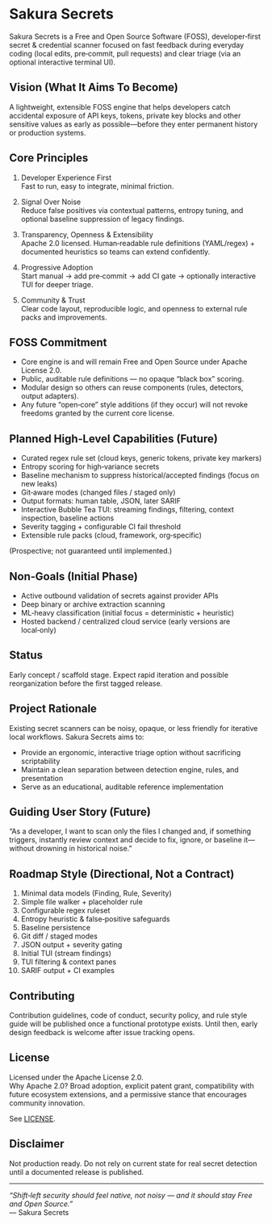 # Sakura Secrets

Sakura Secrets is a Free and Open Source Software (FOSS), developer‑first secret & credential scanner focused on fast feedback during everyday coding (local edits, pre‑commit, pull requests) and clear triage (via an optional interactive terminal UI).

## Vision (What It Aims To Become)

A lightweight, extensible FOSS engine that helps developers catch accidental exposure of API keys, tokens, private key blocks and other sensitive values as early as possible—before they enter permanent history or production systems.

## Core Principles

1. Developer Experience First  
   Fast to run, easy to integrate, minimal friction.

2. Signal Over Noise  
   Reduce false positives via contextual patterns, entropy tuning, and optional baseline suppression of legacy findings.

3. Transparency, Openness & Extensibility  
   Apache 2.0 licensed. Human‑readable rule definitions (YAML/regex) + documented heuristics so teams can extend confidently.

4. Progressive Adoption  
   Start manual → add pre‑commit → add CI gate → optionally interactive TUI for deeper triage.

5. Community & Trust  
   Clear code layout, reproducible logic, and openness to external rule packs and improvements.

## FOSS Commitment

- Core engine is and will remain Free and Open Source under Apache License 2.0.  
- Public, auditable rule definitions — no opaque “black box” scoring.  
- Modular design so others can reuse components (rules, detectors, output adapters).  
- Any future “open‑core” style additions (if they occur) will not revoke freedoms granted by the current core license.

## Planned High‑Level Capabilities (Future)

- Curated regex rule set (cloud keys, generic tokens, private key markers)  
- Entropy scoring for high‑variance secrets  
- Baseline mechanism to suppress historical/accepted findings (focus on new leaks)  
- Git‑aware modes (changed files / staged only)  
- Output formats: human table, JSON, later SARIF  
- Interactive Bubble Tea TUI: streaming findings, filtering, context inspection, baseline actions  
- Severity tagging + configurable CI fail threshold  
- Extensible rule packs (cloud, framework, org‑specific)  

(Prospective; not guaranteed until implemented.)

## Non‑Goals (Initial Phase)

- Active outbound validation of secrets against provider APIs  
- Deep binary or archive extraction scanning  
- ML‑heavy classification (initial focus = deterministic + heuristic)  
- Hosted backend / centralized cloud service (early versions are local‑only)

## Status

Early concept / scaffold stage. Expect rapid iteration and possible reorganization before the first tagged release.

## Project Rationale

Existing secret scanners can be noisy, opaque, or less friendly for iterative local workflows. Sakura Secrets aims to:
- Provide an ergonomic, interactive triage option without sacrificing scriptability
- Maintain a clean separation between detection engine, rules, and presentation
- Serve as an educational, auditable reference implementation

## Guiding User Story (Future)

“As a developer, I want to scan only the files I changed and, if something triggers, instantly review context and decide to fix, ignore, or baseline it—without drowning in historical noise.”

## Roadmap Style (Directional, Not a Contract)

1. Minimal data models (Finding, Rule, Severity)  
2. Simple file walker + placeholder rule  
3. Configurable regex ruleset  
4. Entropy heuristic & false‑positive safeguards  
5. Baseline persistence  
6. Git diff / staged modes  
7. JSON output + severity gating  
8. Initial TUI (stream findings)  
9. TUI filtering & context panes  
10. SARIF output + CI examples  

## Contributing

Contribution guidelines, code of conduct, security policy, and rule style guide will be published once a functional prototype exists. Until then, early design feedback is welcome after issue tracking opens.

## License

Licensed under the Apache License 2.0.  
Why Apache 2.0? Broad adoption, explicit patent grant, compatibility with future ecosystem extensions, and a permissive stance that encourages community innovation.

See [LICENSE](./LICENSE).

## Disclaimer

Not production ready. Do not rely on current state for real secret detection until a documented release is published.

---

_“Shift‑left security should feel native, not noisy — and it should stay Free and Open Source.”_  
— Sakura Secrets